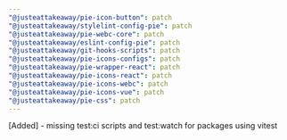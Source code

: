 ```yaml
---
"@justeattakeaway/pie-icon-button": patch
"@justeattakeaway/stylelint-config-pie": patch
"@justeattakeaway/pie-webc-core": patch
"@justeattakeaway/eslint-config-pie": patch
"@justeattakeaway/git-hooks-scripts": patch
"@justeattakeaway/pie-icons-configs": patch
"@justeattakeaway/pie-wrapper-react": patch
"@justeattakeaway/pie-icons-react": patch
"@justeattakeaway/pie-icons-webc": patch
"@justeattakeaway/pie-icons-vue": patch
"@justeattakeaway/pie-css": patch
---
```


[Added] - missing test:ci scripts and test:watch for packages using vitest
